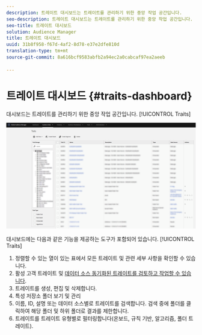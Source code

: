 ```yaml
---
description: 트레이트 대시보드는 트레이트를 관리하기 위한 중앙 작업 공간입니다.
seo-description: 트레이트 대시보드는 트레이트를 관리하기 위한 중앙 작업 공간입니다.
seo-title: 트레이트 대시보드
solution: Audience Manager
title: 트레이트 대시보드
uuid: 31b8f958-f67d-4af2-8d78-e37e2dfe810d
translation-type: tm+mt
source-git-commit: 8a616bcf9583abfb2a94ec2a0cabcaf97ea2aeeb

---
```



# 트레이트 대시보드 {#traits-dashboard}

대시보드는 트레이트를 관리하기 위한 중앙 작업 공간입니다. [!UICONTROL Traits]

![](assets/traits-dashboard.png)

<!-- c_tb_dashboard.xml -->

대시보드에는 다음과 같은 기능을 제공하는 도구가 포함되어 있습니다. [!UICONTROL Traits]

1. 정렬할 수 있는 열이 있는 표에서 모든 트레이트 및 관련 세부 사항을 확인할 수 있습니다.
1. 활성 고객 트레이트 및 [데이터 소스 동기화된 트레이트를 검토하고 작업할 수 있습니다](../../features/traits/client-activity-synced-audience-traits.md).
1. 트레이트를 생성, 편집 및 삭제합니다.
1. 특성 저장소 폴더 보기 및 관리
1. 이름, ID, 설명 또는 데이터 소스별로 트레이트를 검색합니다. 검색 중에 폴더를 클릭하여 해당 폴더 및 하위 폴더로 결과를 제한합니다.
1. 트레이트를 트레이트 유형별로 필터링합니다(온보드, 규칙 기반, 알고리즘, 폴더 트레이트).